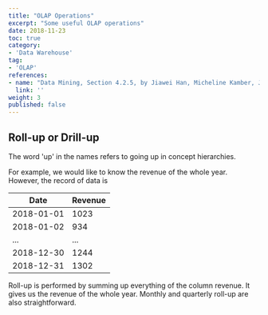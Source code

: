 ```yaml
---
title: "OLAP Operations"
excerpt: "Some useful OLAP operations"
date: 2018-11-23
toc: true
category:
- 'Data Warehouse'
tag:
- 'OLAP'
references:
- name: "Data Mining, Section 4.2.5, by Jiawei Han, Micheline Kamber, Jian Pei"
  link: ''
weight: 3
published: false
---
```




## Roll-up or Drill-up

The word 'up' in the names refers to going up in concept hierarchies.

For example, we would like to know the revenue of the whole year. However, the record of data is

| Date | Revenue |
|---|---|
| 2018-01-01 | 1023 |
| 2018-01-02 | 934 |
| ... | ... |
| 2018-12-30 | 1244 |
| 2018-12-31 | 1302 |

Roll-up is performed by summing up everything of the column revenue. It gives us the revenue of the whole year. Monthly and quarterly roll-up are also straightforward.






